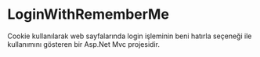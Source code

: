 # LoginWithRememberMe
Cookie kullanılarak web sayfalarında login işleminin beni hatırla seçeneği ile kullanımını gösteren bir Asp.Net Mvc projesidir.
